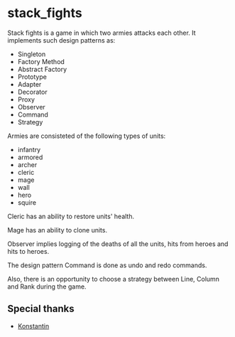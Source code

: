 # stack_fights

Stack fights is a game in which two armies attacks each other. It implements such design patterns as:
- Singleton
- Factory Method
- Abstract Factory
- Prototype
- Adapter
- Decorator
- Proxy
- Observer
- Command
- Strategy

Armies are consisteted of the following types of units:
- infantry
- armored
- archer
- cleric
- mage
- wall
- hero
- squire

Cleric has an ability to restore units' health.

Mage has an ability to clone units.


Observer implies logging of the deaths of all the units, hits from heroes and hits to heroes.

The design pattern Command is done as undo and redo commands.

Also, there is an opportunity to choose a strategy between Line, Column and Rank during the game.

## Special thanks
- [Konstantin](https://github.com/rilian-la-te)
